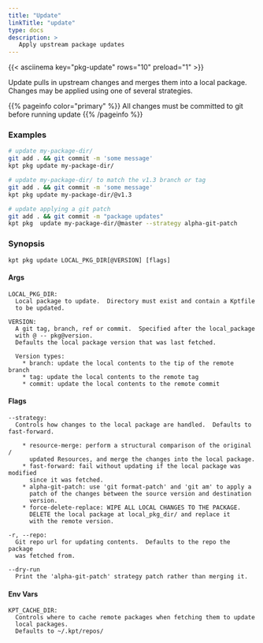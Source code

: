```yaml
---
title: "Update"
linkTitle: "update"
type: docs
description: >
   Apply upstream package updates
---
```

<!--mdtogo:Short
    Apply upstream package updates
-->

{{< asciinema key="pkg-update" rows="10" preload="1" >}}

Update pulls in upstream changes and merges them into a local package.
Changes may be applied using one of several strategies.

{{% pageinfo color="primary" %}}
All changes must be committed to git before running update
{{% /pageinfo %}}

### Examples
<!--mdtogo:Examples-->
```sh
# update my-package-dir/
git add . && git commit -m 'some message'
kpt pkg update my-package-dir/
```

```sh
# update my-package-dir/ to match the v1.3 branch or tag
git add . && git commit -m 'some message'
kpt pkg update my-package-dir/@v1.3
```

```sh
# update applying a git patch
git add . && git commit -m "package updates"
kpt pkg  update my-package-dir/@master --strategy alpha-git-patch
```
<!--mdtogo-->

### Synopsis
<!--mdtogo:Long-->
    kpt pkg update LOCAL_PKG_DIR[@VERSION] [flags]

#### Args

    LOCAL_PKG_DIR:
      Local package to update.  Directory must exist and contain a Kptfile
      to be updated.

    VERSION:
  	  A git tag, branch, ref or commit.  Specified after the local_package
  	  with @ -- pkg@version.
      Defaults the local package version that was last fetched.

	  Version types:
        * branch: update the local contents to the tip of the remote branch
        * tag: update the local contents to the remote tag
        * commit: update the local contents to the remote commit

#### Flags

    --strategy:
      Controls how changes to the local package are handled.  Defaults to fast-forward.

        * resource-merge: perform a structural comparison of the original /
          updated Resources, and merge the changes into the local package.
        * fast-forward: fail without updating if the local package was modified
          since it was fetched.
        * alpha-git-patch: use 'git format-patch' and 'git am' to apply a
          patch of the changes between the source version and destination
          version.
        * force-delete-replace: WIPE ALL LOCAL CHANGES TO THE PACKAGE.
          DELETE the local package at local_pkg_dir/ and replace it
          with the remote version.

    -r, --repo:
      Git repo url for updating contents.  Defaults to the repo the package
      was fetched from.

    --dry-run
      Print the 'alpha-git-patch' strategy patch rather than merging it.

#### Env Vars

    KPT_CACHE_DIR:
      Controls where to cache remote packages when fetching them to update
      local packages.
      Defaults to ~/.kpt/repos/
<!--mdtogo-->
